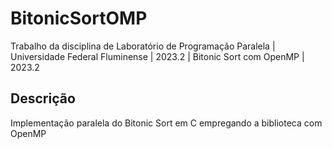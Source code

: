 # BitonicSortOMP
Trabalho da disciplina de Laboratório de Programação Paralela | Universidade Federal Fluminense | 2023.2 | Bitonic Sort com OpenMP | 2023.2

## Descrição
Implementação paralela do Bitonic Sort em C empregando a biblioteca com OpenMP
